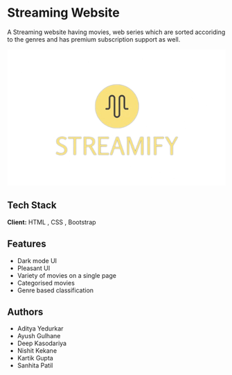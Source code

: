 
# Streaming Website

A Streaming website having movies, web series which are sorted accoriding to the genres and has premium subscription support as well.


![Logo](Images\Logo\TheaterLogo.png)


## Tech Stack

**Client:** HTML , CSS , Bootstrap


## Features

- Dark mode UI
- Pleasant UI
- Variety of movies on a single page
- Categorised movies
- Genre based classification


## Authors

- Aditya Yedurkar
- Ayush Gulhane
- Deep Kasodariya
- Nishit Kekane
- Kartik Gupta
- Sanhita Patil

